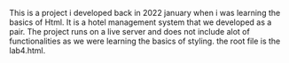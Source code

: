 This is a project i developed back in 2022 january when i was learning the basics of Html.
It is a hotel management system that we developed as a pair. The project runs on a live server and does not include alot of functionalities as we were learning the basics of styling.
the root file is the lab4.html.
